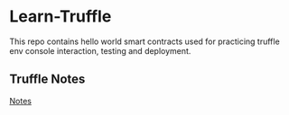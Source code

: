 # Learn-Truffle
This repo contains hello world smart contracts used for practicing truffle env console interaction, testing and deployment.

## Truffle Notes
[Notes](https://github.com/AnilRaj27/Learn-Truffle/blob/main/truffle-notes.pdf)
